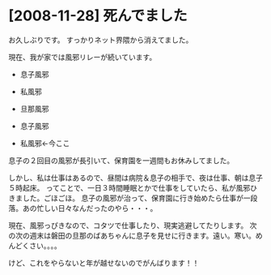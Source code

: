 # [2008-11-28] 死んでました


お久しぶりです。
すっかりネット界隈から消えてました。

現在、我が家では風邪リレーが続いています。

* 息子風邪

* 私風邪

* 旦那風邪

* 息子風邪

* 私風邪←今ここ

息子の２回目の風邪が長引いて、保育園を一週間もお休みしてました。

しかし、私は仕事はあるので、昼間は病院＆息子の相手で、夜は仕事、朝は息子５時起床。
ってことで、一日３時間睡眠とかで仕事をしていたら、私が風邪ひきました。ごほごほ。
息子の風邪が治って、保育園に行き始めたら仕事が一段落。あの忙しい日々なんだったのやら・・・。

現在、風邪っぴきなので、コタツで仕事したり、現実逃避してたりします。
次の次の週末は磐田の旦那のばあちゃんに息子を見せに行きます。遠い。寒い。めんどくさい。。。。

けど、これをやらないと年が越せないのでがんばります！！

